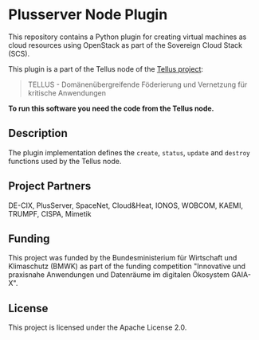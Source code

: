 # Plusserver Node Plugin
This repository contains a Python plugin for creating virtual machines as cloud resources using OpenStack as part of the Sovereign Cloud Stack (SCS).

This plugin is a part of the Tellus node of the [Tellus project](http://www.tellus-project.de/uebersicht/):

> TELLUS - Domänenübergreifende Föderierung und Vernetzung für kritische Anwendungen


**To run this software you need the code from the Tellus node.**

## Description
The plugin implementation defines the `create`, `status`, `update` and `destroy` functions used by the Tellus node.


## Project Partners
DE-CIX, PlusServer, SpaceNet, Cloud&Heat, IONOS, WOBCOM, KAEMI, TRUMPF, CISPA, Mimetik


## Funding
This project was funded by the Bundesministerium für Wirtschaft und Klimaschutz (BMWK) as part of the funding competition "Innovative und praxisnahe Anwendungen und Datenräume im digitalen Ökosystem GAIA-X".


## License
This project is licensed under the Apache License 2.0.